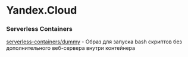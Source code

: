 # Yandex.Cloud 

### Serverless Containers
[serverless-containers/dummy](https://github.com/esin/yandex-cloud/serverless-containers/dummy) - Образ для запуска bash скриптов без дополнительного веб-сервера внутри контейнера
